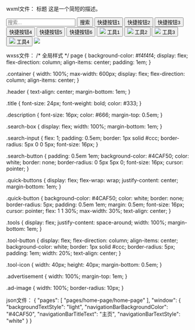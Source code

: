 wxml文件：
<view class="container">
  <view class="header">
    <text class="title">标题</text>
    <text class="description">这是一个简短的描述。</text>
  </view>
  
  <view class="search-box">
    <input class="search-input" type="text" placeholder="搜索..." />
    <button class="search-button">搜索</button>
  </view>

  <view class="quick-buttons">
    <button class="quick-button">快捷按钮1</button>
    <button class="quick-button">快捷按钮2</button>
    <button class="quick-button">快捷按钮3</button>
    <button class="quick-button">快捷按钮4</button>
    <button class="quick-button">快捷按钮5</button>
    <button class="quick-button">快捷按钮6</button>
  </view>

  <view class="tools">
    <button class="tool-button">
      <image class="tool-icon" src="icon1.png" />
      <text>工具1</text>
    </button>
    <button class="tool-button">
      <image class="tool-icon" src="icon2.png" />
      <text>工具2</text>
    </button>
    <button class="tool-button">
      <image class="tool-icon" src="icon3.png" />
      <text>工具3</text>
    </button>
    <button class="tool-button">
      <image class="tool-icon" src="icon4.png" />
      <text>工具4</text>
    </button>
  </view>

  <view class="advertisement">
    <image class="ad-image" src="ad.png" />
  </view>
</view>

wxss文件：
/* 全局样式 */
page {
  background-color: #f4f4f4;
  display: flex;
  flex-direction: column;
  align-items: center;
  padding: 1em;
}

.container {
  width: 100%;
  max-width: 600px;
  display: flex;
  flex-direction: column;
  align-items: center;
}

.header {
  text-align: center;
  margin-bottom: 1em;
}

.title {
  font-size: 24px;
  font-weight: bold;
  color: #333;
}

.description {
  font-size: 16px;
  color: #666;
  margin-top: 0.5em;
}

.search-box {
  display: flex;
  width: 100%;
  margin-bottom: 1em;
}

.search-input {
  flex: 1;
  padding: 0.5em;
  border: 1px solid #ccc;
  border-radius: 5px 0 0 5px;
  font-size: 16px;
}

.search-button {
  padding: 0.5em 1em;
  background-color: #4CAF50;
  color: white;
  border: none;
  border-radius: 0 5px 5px 0;
  font-size: 16px;
  cursor: pointer;
}

.quick-buttons {
  display: flex;
  flex-wrap: wrap;
  justify-content: center;
  margin-bottom: 1em;
}

.quick-button {
  background-color: #4CAF50;
  color: white;
  border: none;
  border-radius: 5px;
  padding: 0.5em 1em;
  margin: 0.5em;
  font-size: 16px;
  cursor: pointer;
  flex: 1 1 30%;
  max-width: 30%;
  text-align: center;
}

.tools {
  display: flex;
  justify-content: space-around;
  width: 100%;
  margin-bottom: 1em;
}

.tool-button {
  display: flex;
  flex-direction: column;
  align-items: center;
  background-color: white;
  border: 1px solid #ccc;
  border-radius: 5px;
  padding: 1em;
  width: 20%;
  text-align: center;
}

.tool-icon {
  width: 40px;
  height: 40px;
  margin-bottom: 0.5em;
}

.advertisement {
  width: 100%;
  margin-top: 1em;
}

.ad-image {
  width: 100%;
  border-radius: 10px;
}

json文件：
{
  "pages": [
    "pages/home-page/home-page"
  ],
  "window": {
    "backgroundTextStyle": "light",
    "navigationBarBackgroundColor": "#4CAF50",
    "navigationBarTitleText": "主页",
    "navigationBarTextStyle": "white"
  }
}

